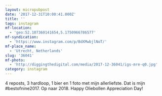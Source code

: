 ```yaml
---
layout: micropubpost
date: '2017-12-31T10:00:41.000Z'
title: ''
tags: instagram
mf-location:
  - 'geo:52.107360141654,5.1750966786577'
mf-syndication:
  - 'https://www.instagram.com/p/BdXMwbjlNoT/'
mf-place_name:
  - 'Utrecht, Netherlands'
slug: '36041'
mf-photo:
  - 'http://diggingthedigital.com/media/2017-12-36041/igs-mre-q0.jpg'
category: instagram
---
```

4 reposts, 3 hardloop, 1 bier en 1 foto met mijn allerliefste. Dat is mijn #bestofnine2017. Op naar 2018. Happy Oliebollen Appreciation Day!
